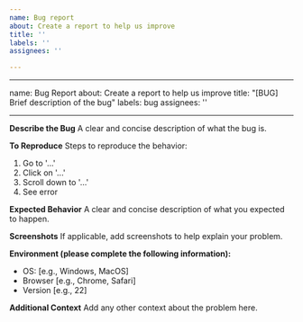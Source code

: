 ```yaml
---
name: Bug report
about: Create a report to help us improve
title: ''
labels: ''
assignees: ''

---
```


---
name: Bug Report
about: Create a report to help us improve
title: "[BUG] Brief description of the bug"
labels: bug
assignees: ''

---

**Describe the Bug**
A clear and concise description of what the bug is.

**To Reproduce**
Steps to reproduce the behavior:
1. Go to '...'
2. Click on '...'
3. Scroll down to '...'
4. See error

**Expected Behavior**
A clear and concise description of what you expected to happen.

**Screenshots**
If applicable, add screenshots to help explain your problem.

**Environment (please complete the following information):**
- OS: [e.g., Windows, MacOS]
- Browser [e.g., Chrome, Safari]
- Version [e.g., 22]

**Additional Context**
Add any other context about the problem here.
